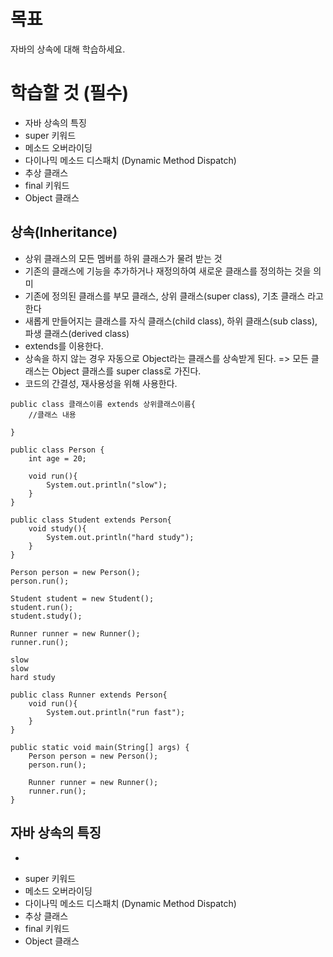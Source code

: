 # 목표

자바의 상속에 대해 학습하세요.

# 학습할 것 (필수)

- 자바 상속의 특징
- super 키워드
- 메소드 오버라이딩
- 다이나믹 메소드 디스패치 (Dynamic Method Dispatch)
- 추상 클래스
- final 키워드
- Object 클래스



## 상속(Inheritance)

* 상위 클래스의 모든 멤버를 하위 클래스가 물려 받는 것
* 기존의 클래스에 기능을 추가하거나 재정의하여 새로운 클래스를 정의하는 것을 의미
* 기존에 정의된 클래스를 부모 클래스, 상위 클래스(super class), 기초 클래스 라고 한다
* 새롭게 만들어지는 클래스를 자식 클래스(child class), 하위 클래스(sub class), 파생 클래스(derived class)
* extends를 이용한다.
* 상속을 하지 않는 경우 자동으로 Object라는 클래스를 상속받게 된다. => 모든 클래스는 Object 클래스를 super class로 가진다.
* 코드의 간결성, 재사용성을 위해 사용한다.



```
public class 클래스이름 extends 상위클래스이름{
	//클래스 내용

}
```



```
public class Person {
    int age = 20;

    void run(){
        System.out.println("slow");
    }
}
```

```
public class Student extends Person{
    void study(){
        System.out.println("hard study");
    }
}

```



```
Person person = new Person();
person.run();

Student student = new Student();
student.run();
student.study();

Runner runner = new Runner();
runner.run();
```

```
slow
slow
hard study
```



```
public class Runner extends Person{
    void run(){
        System.out.println("run fast");
    }
}

```

```
public static void main(String[] args) {
    Person person = new Person();
    person.run();

    Runner runner = new Runner();
    runner.run();
}
```



## 자바 상속의 특징

* 



- super 키워드
- 메소드 오버라이딩
- 다이나믹 메소드 디스패치 (Dynamic Method Dispatch)
- 추상 클래스
- final 키워드
- Object 클래스